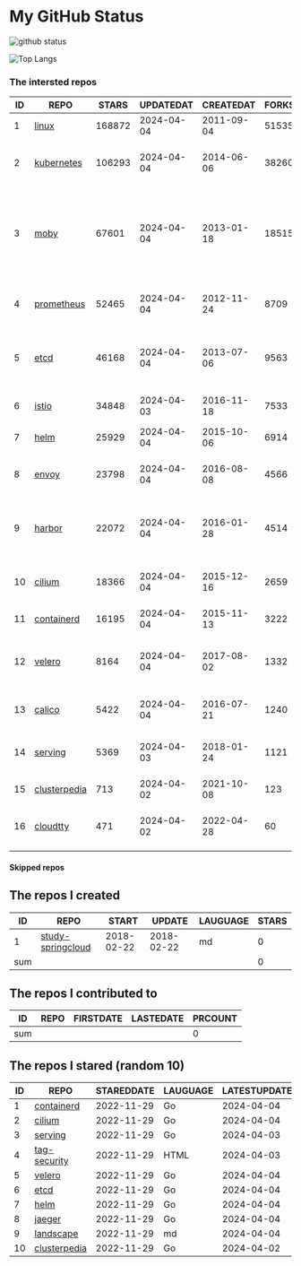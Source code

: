 # My GitHub Status

<img src="https://github-readme-stats-1.yihong0618.vercel.app/api?username=daoqingniu&show_icons=true&&&hide_title=true&count_private=true" alt="github status" />

![Top Langs](https://github-readme-stats-1.yihong0618.vercel.app/api/top-langs/?username=daoqingniu&layout=compact)

<!--START_SECTION:github_repos-->
### The intersted repos
| ID |                              REPO                               | STARS  | UPDATEDAT  | CREATEDAT  | FORKSCOUNT |                                                DESCRIPTIONS                                                |
|----|-----------------------------------------------------------------|--------|------------|------------|------------|------------------------------------------------------------------------------------------------------------|
|  1 | [linux](https://github.com/torvalds/linux)                      | 168872 | 2024-04-04 | 2011-09-04 |      51535 | Linux kernel source tree                                                                                   |
|  2 | [kubernetes](https://github.com/kubernetes/kubernetes)          | 106293 | 2024-04-04 | 2014-06-06 |      38260 | Production-Grade Container Scheduling and Management                                                       |
|  3 | [moby](https://github.com/moby/moby)                            |  67601 | 2024-04-04 | 2013-01-18 |      18515 | The Moby Project - a collaborative project for the container ecosystem to assemble container-based systems |
|  4 | [prometheus](https://github.com/prometheus/prometheus)          |  52465 | 2024-04-04 | 2012-11-24 |       8709 | The Prometheus monitoring system and time series database.                                                 |
|  5 | [etcd](https://github.com/etcd-io/etcd)                         |  46168 | 2024-04-04 | 2013-07-06 |       9563 | Distributed reliable key-value store for the most critical data of a distributed system                    |
|  6 | [istio](https://github.com/istio/istio)                         |  34848 | 2024-04-03 | 2016-11-18 |       7533 | Connect, secure, control, and observe services.                                                            |
|  7 | [helm](https://github.com/helm/helm)                            |  25929 | 2024-04-04 | 2015-10-06 |       6914 | The Kubernetes Package Manager                                                                             |
|  8 | [envoy](https://github.com/envoyproxy/envoy)                    |  23798 | 2024-04-04 | 2016-08-08 |       4566 | Cloud-native high-performance edge/middle/service proxy                                                    |
|  9 | [harbor](https://github.com/goharbor/harbor)                    |  22072 | 2024-04-04 | 2016-01-28 |       4514 | An open source trusted cloud native registry project that stores, signs, and scans content.                |
| 10 | [cilium](https://github.com/cilium/cilium)                      |  18366 | 2024-04-04 | 2015-12-16 |       2659 | eBPF-based Networking, Security, and Observability                                                         |
| 11 | [containerd](https://github.com/containerd/containerd)          |  16195 | 2024-04-04 | 2015-11-13 |       3222 | An open and reliable container runtime                                                                     |
| 12 | [velero](https://github.com/vmware-tanzu/velero)                |   8164 | 2024-04-04 | 2017-08-02 |       1332 | Backup and migrate Kubernetes applications and their persistent volumes                                    |
| 13 | [calico](https://github.com/projectcalico/calico)               |   5422 | 2024-04-04 | 2016-07-21 |       1240 | Cloud native networking and network security                                                               |
| 14 | [serving](https://github.com/knative/serving)                   |   5369 | 2024-04-03 | 2018-01-24 |       1121 | Kubernetes-based, scale-to-zero, request-driven compute                                                    |
| 15 | [clusterpedia](https://github.com/clusterpedia-io/clusterpedia) |    713 | 2024-04-02 | 2021-10-08 |        123 | The Encyclopedia of Kubernetes clusters                                                                    |
| 16 | [cloudtty](https://github.com/cloudtty/cloudtty)                |    471 | 2024-04-02 | 2022-04-28 |         60 | A Friendly Kubernetes CloudShell (Web Terminal) !                                                          |



#### Skipped repos
<!--END_SECTION:github_repos-->

<!--START_SECTION:my_github-->
## The repos I created
| ID  |                                 REPO                                 |   START    |   UPDATE   | LAUGUAGE | STARS |
|-----|----------------------------------------------------------------------|------------|------------|----------|-------|
|   1 | [study-springcloud](https://github.com/daoqingniu/study-springcloud) | 2018-02-22 | 2018-02-22 | md       |     0 |
| sum |                                                                      |            |            |          |     0 |

## The repos I contributed to
| ID  | REPO | FIRSTDATE | LASTEDATE | PRCOUNT |
|-----|------|-----------|-----------|---------|
| sum |      |           |           |       0 |

## The repos I stared (random 10)
| ID |                              REPO                               | STAREDDATE | LAUGUAGE | LATESTUPDATE |
|----|-----------------------------------------------------------------|------------|----------|--------------|
|  1 | [containerd](https://github.com/containerd/containerd)          | 2022-11-29 | Go       | 2024-04-04   |
|  2 | [cilium](https://github.com/cilium/cilium)                      | 2022-11-29 | Go       | 2024-04-04   |
|  3 | [serving](https://github.com/knative/serving)                   | 2022-11-29 | Go       | 2024-04-03   |
|  4 | [tag-security](https://github.com/cncf/tag-security)            | 2022-11-29 | HTML     | 2024-04-03   |
|  5 | [velero](https://github.com/vmware-tanzu/velero)                | 2022-11-29 | Go       | 2024-04-04   |
|  6 | [etcd](https://github.com/etcd-io/etcd)                         | 2022-11-29 | Go       | 2024-04-04   |
|  7 | [helm](https://github.com/helm/helm)                            | 2022-11-29 | Go       | 2024-04-04   |
|  8 | [jaeger](https://github.com/jaegertracing/jaeger)               | 2022-11-29 | Go       | 2024-04-04   |
|  9 | [landscape](https://github.com/cncf/landscape)                  | 2022-11-29 | md       | 2024-04-04   |
| 10 | [clusterpedia](https://github.com/clusterpedia-io/clusterpedia) | 2022-11-29 | Go       | 2024-04-02   |

<!--END_SECTION:my_github-->

